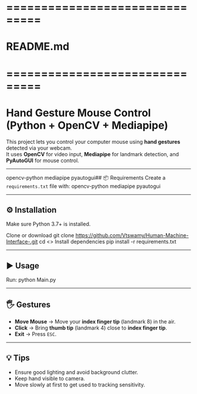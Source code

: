 # ===============================
# README.md
# ===============================
# Hand Gesture Mouse Control (Python + OpenCV + Mediapipe)

This project lets you control your computer mouse using **hand gestures** detected via your webcam.  
It uses **OpenCV** for video input, **Mediapipe** for landmark detection, and **PyAutoGUI** for mouse control.

---

opencv-python
mediapipe
pyautogui## 📦 Requirements
Create a `requirements.txt` file with:
opencv-python
mediapipe
pyautogui


---

## ⚙ Installation
Make sure Python 3.7+ is installed.


Clone or download
git clone https://github.com/Vtswamy/Human-Machine-Interface-.git
cd <>
Install dependencies
pip install -r requirements.txt


---

## ▶ Usage
Run:
python Main.py


---

## 🖐 Gestures
- **Move Mouse** → Move your **index finger tip** (landmark 8) in the air.
- **Click** → Bring **thumb tip** (landmark 4) close to **index finger tip**.
- **Exit** → Press `ESC`.

---

## 💡 Tips
- Ensure good lighting and avoid background clutter.
- Keep hand visible to camera.
- Move slowly at first to get used to tracking sensitivity.
